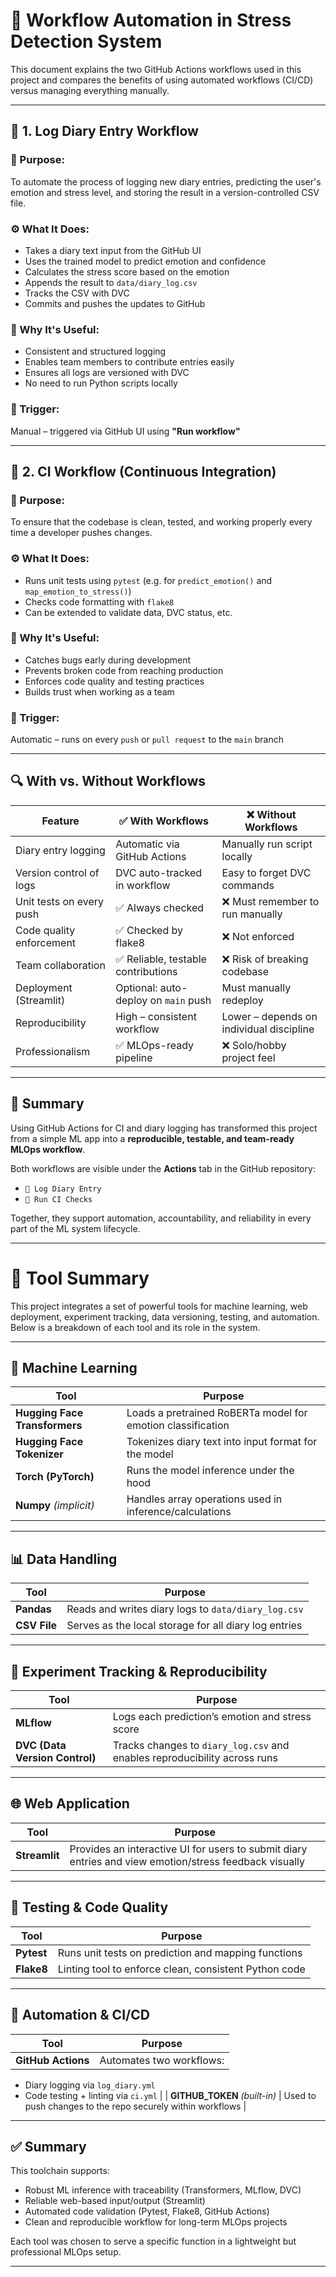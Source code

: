 # 🔄 Workflow Automation in Stress Detection System

This document explains the two GitHub Actions workflows used in this project and compares the benefits of using automated workflows (CI/CD) versus managing everything manually.

---

## 📘 1. Log Diary Entry Workflow

### 🔧 Purpose:
To automate the process of logging new diary entries, predicting the user's emotion and stress level, and storing the result in a version-controlled CSV file.

### ⚙️ What It Does:
- Takes a diary text input from the GitHub UI
- Uses the trained model to predict emotion and confidence
- Calculates the stress score based on the emotion
- Appends the result to `data/diary_log.csv`
- Tracks the CSV with DVC
- Commits and pushes the updates to GitHub

### 🧠 Why It's Useful:
- Consistent and structured logging
- Enables team members to contribute entries easily
- Ensures all logs are versioned with DVC
- No need to run Python scripts locally

### 📎 Trigger:
Manual – triggered via GitHub UI using **"Run workflow"**

---

## 🧪 2. CI Workflow (Continuous Integration)

### 🔧 Purpose:
To ensure that the codebase is clean, tested, and working properly every time a developer pushes changes.

### ⚙️ What It Does:
- Runs unit tests using `pytest` (e.g. for `predict_emotion()` and `map_emotion_to_stress()`)
- Checks code formatting with `flake8`
- Can be extended to validate data, DVC status, etc.

### 🧠 Why It's Useful:
- Catches bugs early during development
- Prevents broken code from reaching production
- Enforces code quality and testing practices
- Builds trust when working as a team

### 📎 Trigger:
Automatic – runs on every `push` or `pull request` to the `main` branch

---

## 🔍 With vs. Without Workflows

| Feature                        | ✅ With Workflows                          | ❌ Without Workflows                      |
|-------------------------------|--------------------------------------------|-------------------------------------------|
| Diary entry logging           | Automatic via GitHub Actions               | Manually run script locally               |
| Version control of logs       | DVC auto-tracked in workflow               | Easy to forget DVC commands               |
| Unit tests on every push      | ✅ Always checked                          | ❌ Must remember to run manually          |
| Code quality enforcement      | ✅ Checked by flake8                       | ❌ Not enforced                           |
| Team collaboration            | ✅ Reliable, testable contributions        | ❌ Risk of breaking codebase              |
| Deployment (Streamlit)        | Optional: auto-deploy on `main` push       | Must manually redeploy                   |
| Reproducibility               | High – consistent workflow                 | Lower – depends on individual discipline  |
| Professionalism               | ✅ MLOps-ready pipeline                    | ❌ Solo/hobby project feel                |

---

## 🏁 Summary

Using GitHub Actions for CI and diary logging has transformed this project from a simple ML app into a **reproducible, testable, and team-ready MLOps workflow**.

Both workflows are visible under the **Actions** tab in the GitHub repository:
- `📘 Log Diary Entry`
- `🧪 Run CI Checks`

Together, they support automation, accountability, and reliability in every part of the ML system lifecycle.

---

# 🧰 Tool Summary

This project integrates a set of powerful tools for machine learning, web deployment, experiment tracking, data versioning, testing, and automation. Below is a breakdown of each tool and its role in the system.

---

## 🧠 Machine Learning

| Tool                        | Purpose |
|-----------------------------|---------|
| **Hugging Face Transformers** | Loads a pretrained RoBERTa model for emotion classification |
| **Hugging Face Tokenizer** | Tokenizes diary text into input format for the model |
| **Torch (PyTorch)**         | Runs the model inference under the hood |
| **Numpy** *(implicit)*      | Handles array operations used in inference/calculations |

---

## 📊 Data Handling

| Tool        | Purpose |
|-------------|---------|
| **Pandas**  | Reads and writes diary logs to `data/diary_log.csv` |
| **CSV File**| Serves as the local storage for all diary log entries |

---

## 🧾 Experiment Tracking & Reproducibility

| Tool            | Purpose |
|------------------|---------|
| **MLflow**       | Logs each prediction’s emotion and stress score |
| **DVC (Data Version Control)** | Tracks changes to `diary_log.csv` and enables reproducibility across runs |

---

## 🌐 Web Application

| Tool        | Purpose |
|-------------|---------|
| **Streamlit** | Provides an interactive UI for users to submit diary entries and view emotion/stress feedback visually |

---

## 🧪 Testing & Code Quality

| Tool        | Purpose |
|-------------|---------|
| **Pytest**  | Runs unit tests on prediction and mapping functions |
| **Flake8**  | Linting tool to enforce clean, consistent Python code |

---

## 🤖 Automation & CI/CD

| Tool            | Purpose |
|------------------|---------|
| **GitHub Actions** | Automates two workflows:
- Diary logging via `log_diary.yml`
- Code testing + linting via `ci.yml` |
| **GITHUB_TOKEN** *(built-in)* | Used to push changes to the repo securely within workflows |

---

## ✅ Summary

This toolchain supports:
- Robust ML inference with traceability (Transformers, MLflow, DVC)
- Reliable web-based input/output (Streamlit)
- Automated code validation (Pytest, Flake8, GitHub Actions)
- Clean and reproducible workflow for long-term MLOps projects

Each tool was chosen to serve a specific function in a lightweight but professional MLOps setup.

---
